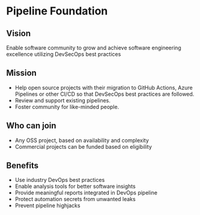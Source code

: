 # Pipeline Foundation

## Vision
Enable software community to grow and achieve software engineering excellence utilizing DevSecOps best practices

## Mission
- Help open source projects with their migration to GitHub Actions, Azure Pipelines or other CI/CD so that DevSecOps best practices are followed. 
- Review and support existing pipelines. 
- Foster community for like-minded people.

## Who can join
- Any OSS project, based on availability and complexity
- Commercial projects can be funded based on eligibility

## Benefits
- Use industry DevOps best practices
- Enable analysis tools for better software insights
- Provide meaningful reports integrated in DevOps pipeline
- Protect automation secrets from unwanted leaks
- Prevent pipeline highjacks
